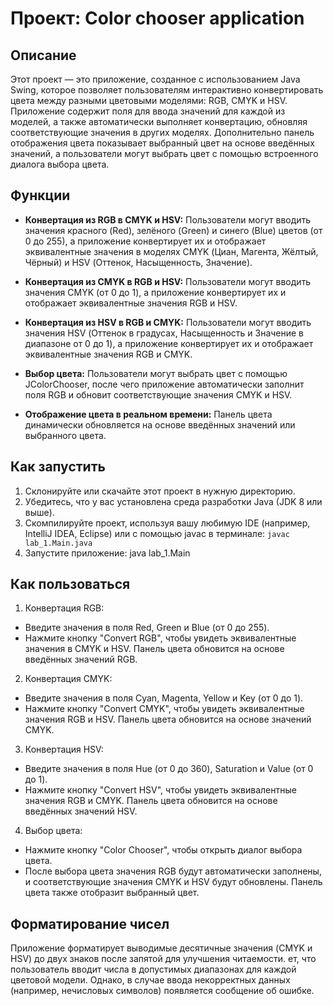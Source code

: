 # Проект: Color chooser application
## Описание
Этот проект — это приложение, созданное с использованием Java Swing, которое позволяет пользователям интерактивно конвертировать цвета между разными цветовыми моделями: RGB, CMYK и HSV. Приложение содержит поля для ввода значений для каждой из моделей, а также автоматически выполняет конвертацию, обновляя соответствующие значения в других моделях. Дополнительно панель отображения цвета показывает выбранный цвет на основе введённых значений, а пользователи могут выбрать цвет с помощью встроенного диалога выбора цвета.

## Функции
+ **Конвертация из RGB в CMYK и HSV:** Пользователи могут вводить значения красного (Red), зелёного (Green) и синего (Blue) цветов (от 0 до 255), а приложение конвертирует их и отображает эквивалентные значения в моделях CMYK (Циан, Магента, Жёлтый, Чёрный) и HSV (Оттенок, Насыщенность, Значение).

+ **Конвертация из CMYK в RGB и HSV:** Пользователи могут вводить значения CMYK (от 0 до 1), а приложение конвертирует их и отображает эквивалентные значения RGB и HSV.

+ **Конвертация из HSV в RGB и CMYK:** Пользователи могут вводить значения HSV (Оттенок в градусах, Насыщенность и Значение в диапазоне от 0 до 1), а приложение конвертирует их и отображает эквивалентные значения RGB и CMYK.

+ **Выбор цвета:** Пользователи могут выбрать цвет с помощью JColorChooser, после чего приложение автоматически заполнит поля RGB и обновит соответствующие значения CMYK и HSV.

+ **Отображение цвета в реальном времени:** Панель цвета динамически обновляется на основе введённых значений или выбранного цвета.

## Как запустить
1. Склонируйте или скачайте этот проект в нужную директорию.
2. Убедитесь, что у вас установлена среда разработки Java (JDK 8 или выше).
3. Скомпилируйте проект, используя вашу любимую IDE (например, IntelliJ IDEA, Eclipse) или с помощью javac в терминале:
``javac lab_1.Main.java``
4. Запустите приложение:
java lab_1.Main

## Как пользоваться
1. Конвертация RGB:
+ Введите значения в поля Red, Green и Blue (от 0 до 255).
+ Нажмите кнопку "Convert RGB", чтобы увидеть эквивалентные значения в CMYK и HSV. Панель цвета обновится на основе введённых значений RGB.
2. Конвертация CMYK:
+ Введите значения в поля Cyan, Magenta, Yellow и Key (от 0 до 1).
+ Нажмите кнопку "Convert CMYK", чтобы увидеть эквивалентные значения RGB и HSV. Панель цвета обновится на основе значений CMYK.
3. Конвертация HSV:
+ Введите значения в поля Hue (от 0 до 360), Saturation и Value (от 0 до 1).
+ Нажмите кнопку "Convert HSV", чтобы увидеть эквивалентные значения RGB и CMYK. Панель цвета обновится на основе введённых значений HSV.
4. Выбор цвета:
+ Нажмите кнопку "Color Chooser", чтобы открыть диалог выбора цвета.
+ После выбора цвета значения RGB будут автоматически заполнены, и соответствующие значения CMYK и HSV будут обновлены. Панель цвета также отобразит выбранный цвет.
## Форматирование чисел
Приложение форматирует выводимые десятичные значения (CMYK и HSV) до двух знаков после запятой для улучшения читаемости.
ет, что пользователь вводит числа в допустимых диапазонах для каждой цветовой модели. Однако, в случае ввода некорректных данных (например, нечисловых символов) появляется сообщение об ошибке.